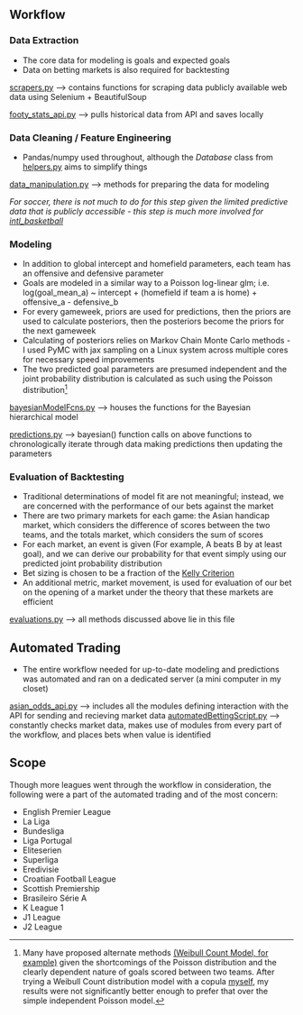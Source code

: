 ## Workflow

### Data Extraction
* The core data for modeling is goals and expected goals
* Data on betting markets is also required for backtesting

[scrapers.py](https://github.com/jackmitt/Soccer/blob/master/scrapers.py) --> contains functions for scraping data publicly available web data using Selenium + BeautifulSoup

[footy_stats_api.py](https://github.com/jackmitt/Soccer/blob/master/footy_stats_api.py) --> pulls historical data from API and saves locally

### Data Cleaning / Feature Engineering
* Pandas/numpy used throughout, although the *Database* class from [helpers.py](https://github.com/jackmitt/Soccer/blob/master/helpers.py) aims to simplify things

[data_manipulation.py](https://github.com/jackmitt/Soccer/blob/master/data_manipulation.py) --> methods for preparing the data for modeling

*For soccer, there is not much to do for this step given the limited predictive data that is publicly accessible - this step is much more involved for [intl_basketball](https://github.com/jackmitt/intl_basketball)*

### Modeling
* In addition to global intercept and homefield parameters, each team has an offensive and defensive parameter
* Goals are modeled in a similar way to a Poisson log-linear glm; i.e. log(goal_mean_a) ~ intercept + (homefield if team a is home) + offensive_a - defensive_b
* For every gameweek, priors are used for predictions, then the priors are used to calculate posteriors, then the posteriors become the priors for the next gameweek
* Calculating of posteriors relies on Markov Chain Monte Carlo methods - I used PyMC with jax sampling on a Linux system across multiple cores for necessary speed improvements
* The two predicted goal parameters are presumed independent and the joint probability distribution is calculated as such using the Poisson distribution[^1]

[bayesianModelFcns.py](https://github.com/jackmitt/Soccer/blob/master/bayesianModelFcns.py) --> houses the functions for the Bayesian hierarchical model

[predictions.py](https://github.com/jackmitt/Soccer/blob/master/predictions.py) --> bayesian() function calls on above functions to chronologically iterate through data making predictions then updating the parameters

[^1]: Many have proposed alternate methods [(Weibull Count Model, for example)](https://blogs.salford.ac.uk/business-school/wp-content/uploads/sites/7/2016/09/paper.pdf) given the shortcomings of the Poisson distribution and the clearly dependent nature of goals scored between two teams. After trying a Weibull Count distribution model with a copula [myself](https://github.com/jackmitt/Soccer/tree/master/WeibullCountModelFunctions), my results were not significantly better enough to prefer that over the simple independent Poisson model.

### Evaluation of Backtesting
* Traditional determinations of model fit are not meaningful; instead, we are concerned with the performance of our bets against the market
* There are two primary markets for each game: the Asian handicap market, which considers the difference of scores between the two teams, and the totals market, which considers the sum of scores
* For each market, an event is given (For example, A beats B by at least goal), and we can derive our probability for that event simply using our predicted joint probability distribution
* Bet sizing is chosen to be a fraction of the [Kelly Criterion](https://www.princeton.edu/~wbialek/rome/refs/kelly_56.pdf)
* An additional metric, market movement, is used for evaluation of our bet on the opening of a market under the theory that these markets are efficient

[evaluations.py](https://github.com/jackmitt/Soccer/blob/master/evaluations.py) --> all methods discussed above lie in this file

## Automated Trading
* The entire workflow needed for up-to-date modeling and predictions was automated and ran on a dedicated server (a mini computer in my closet) 

[asian_odds_api.py](https://github.com/jackmitt/Soccer/blob/master/asian_odds_api.py) --> includes all the modules defining interaction with the API for sending and recieving market data
[automatedBettingScript.py](https://github.com/jackmitt/Soccer/blob/master/automatedBettingScript.py) --> constantly checks market data, makes use of modules from every part of the workflow, and places bets when value is identified

## Scope
Though more leagues went through the workflow in consideration, the following were a part of the automated trading and of the most concern:
* English Premier League
* La Liga
* Bundesliga
* Liga Portugal
* Eliteserien
* Superliga
* Eredivisie
* Croatian Football League
* Scottish Premiership
* Brasileiro Série A
* K League 1
* J1 League
* J2 League

